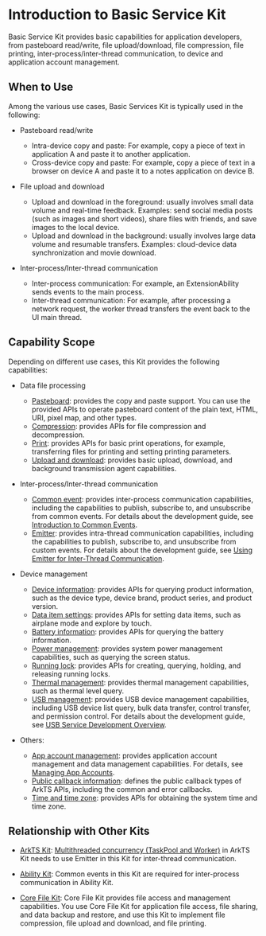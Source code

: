 # Introduction to Basic Service Kit

Basic Service Kit provides basic capabilities for application developers, from pasteboard read/write, file upload/download, file compression, file printing, inter-process/inter-thread communication, to device and application account management.

## When to Use

Among the various use cases,
Basic Services Kit is typically used in the following:

- Pasteboard read/write
  - Intra-device copy and paste: For example, copy a piece of text in application A and paste it to another application.
  - Cross-device copy and paste: For example, copy a piece of text in a browser on device A and paste it to a notes application on device B.

- File upload and download
  - Upload and download in the foreground: usually involves small data volume and real-time feedback. Examples: send social media posts (such as images and short videos), share files with friends, and save images to the local device.
  - Upload and download in the background: usually involves large data volume and resumable transfers. Examples: cloud-device data synchronization and movie download.

- Inter-process/Inter-thread communication
  - Inter-process communication: For example, an ExtensionAbility sends events to the main process.
  - Inter-thread communication: For example, after processing a network request, the worker thread transfers the event back to the UI main thread.

## Capability Scope

Depending on different use cases, this Kit provides the following capabilities:

- Data file processing
  - [Pasteboard](../reference/apis-basic-services-kit/js-apis-pasteboard.md): provides the copy and paste support. You can use the provided APIs to operate pasteboard content of the plain text, HTML, URI, pixel map, and other types.
  - [Compression](../reference/apis-basic-services-kit/js-apis-zlib.md): provides APIs for file compression and decompression.
  - [Print](../reference/apis-basic-services-kit/js-apis-print.md): provides APIs for basic print operations, for example, transferring files for printing and setting printing parameters.
  - [Upload and download](../reference/apis-basic-services-kit/js-apis-request.md): provides basic upload, download, and background transmission agent capabilities.

- Inter-process/Inter-thread communication
  - [Common event](../reference/apis-basic-services-kit/js-apis-commonEvent.md): provides inter-process communication capabilities, including the capabilities to publish, subscribe to, and unsubscribe from common events. For details about the development guide, see [Introduction to Common Events](common-event/common-event-overview.md).
  - [Emitter](../reference/apis-basic-services-kit/js-apis-emitter.md): provides intra-thread communication capabilities, including the capabilities to publish, subscribe to, and unsubscribe from custom events. For details about the development guide, see [Using Emitter for Inter-Thread Communication](common-event/itc-with-emitter.md).

- Device management
  - [Device information](../reference/apis-basic-services-kit/js-apis-device-info.md): provides APIs for querying product information, such as the device type, device brand, product series, and product version.
  - [Data item settings](../reference/apis-basic-services-kit/js-apis-settings.md): provides APIs for setting data items, such as airplane mode and explore by touch.
  - [Battery information](../reference/apis-basic-services-kit/js-apis-battery-info.md): provides APIs for querying the battery information.
  - [Power management](../reference/apis-basic-services-kit/js-apis-power.md): provides system power management capabilities, such as querying the screen status.
  - [Running lock](../reference/apis-basic-services-kit/js-apis-runninglock.md): provides APIs for creating, querying, holding, and releasing running locks.
  - [Thermal management](../reference/apis-basic-services-kit/js-apis-thermal.md): provides thermal management capabilities, such as thermal level query.
  - [USB management](../reference/apis-basic-services-kit/js-apis-usbManager.md): provides USB device management capabilities, including USB device list query, bulk data transfer, control transfer, and permission control. For details about the development guide, see [USB Service Development Overview](usb/usb-overview.md).

- Others:
  - [App account management](../reference/apis-basic-services-kit/js-apis-appAccount.md): provides application account management and data management capabilities. For details, see [Managing App Accounts](account/manage-application-account.md).
  - [Public callback information](../reference/apis-basic-services-kit/js-apis-base.md): defines the public callback types of ArkTS APIs, including the common and error callbacks.
  - [Time and time zone](../reference/apis-basic-services-kit/js-apis-date-time.md): provides APIs for obtaining the system time and time zone.

## Relationship with Other Kits

- [ArkTS Kit](../arkts-utils/arkts-commonlibrary-overview.md): [Multithreaded concurrency (TaskPool and Worker)](../arkts-utils/multi-thread-concurrency-overview.md) in ArkTS Kit needs to use Emitter in this Kit for inter-thread communication.

- [Ability Kit](../application-models/abilitykit-overview.md): Common events in this Kit are required for inter-process communication in Ability Kit.

- [Core File Kit](../file-management/core-file-kit-intro.md): Core File Kit provides file access and management capabilities. You use Core File Kit for application file access, file sharing, and data backup and restore, and use this Kit to implement file compression, file upload and download, and file printing.
